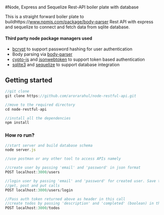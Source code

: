 #Node, Express and Sequelize Rest-API boiler plate with database

This is a straight forward boiler plate to buildhttps://www.npmjs.com/package/body-parser Rest API with express and sequelize to connect and fetch data from sqlite database.

#### Third party node package managers used

* [bcrypt](https://www.npmjs.com/package/bcrypt) to support password hashing for user authentication
* Body parsing via [body-parser](https://www.npmjs.com/package/body-parser)
* [cypto-js](https://www.npmjs.com/package/crypto-js) and [jsonwebtoken](https://www.npmjs.com/package/jsonwebtoken) to support token based authentication
* [sqlite3](https://www.npmjs.com/package/sqlite3) and [sequelize](http://docs.sequelizejs.com/en/v3/) to support database integration

## Getting started

```javascript
//git clone
git clone https://github.com/arorarahul/node-restful-api.git

//move to the required directory
cd node-restful-api

//install all the dependencies 
npm install
```

### How ro run?

```javascript
//start server and build database schema
node server.js

//use postman or any other tool to access APIs namely

//create user by passing 'email' and 'password' in json format
POST localhost:3000/users

//login user by passing 'email' and 'password' for created user. Save the auth token returned in the remaining
//get, post and put calls
POST localhost:3000/users/login

//Pass auth token returned above as header in this call
//create todos by passing 'description' and 'completed' (boolean) in this call as JSON
POST localhost:3000/todos
```
